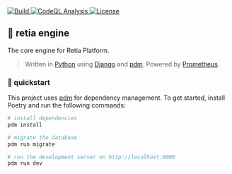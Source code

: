 <a href="https://github.com/retia-platform/retia-engine-experiment/actions/workflows/build.yml">
  <img src="https://github.com/retia-platform/retia-engine-experiment/actions/workflows/build.yml/badge.svg" alt="Build" target="_blank" rel="noopener noreferrer">
</a>
<a href="https://github.com/retia-platform/retia-engine-experiment/actions/workflows/github-code-scanning/codeql">
  <img src="https://github.com/retia-platform/retia-engine-experiment/actions/workflows/github-code-scanning/codeql/badge.svg" alt="CodeQL Analysis" target="_blank" rel="noopener noreferrer">
</a>
<a href="https://github.com/retia-platform/retia-engine-experiment/blob/main/LICENSE">
  <img src="https://img.shields.io/github/license/retia-platform/retia-engine-experiment" alt="License" target="_blank" rel="noopener noreferrer">
</a>

## 🫙 retia engine

The core engine for Retia Platform.

> Written in [Python](https://www.python.org) using [Django](https://www.djangoproject.com) and [pdm](https://pdm-project.org/en/stable). Powered by [Prometheus](https://prometheus.io).

### 🚀 quickstart

This project uses [pdm](https://pdm-project.org/en/stable) for dependency management. To get started, install Poetry and run the following commands:

```bash
# install dependencies
pdm install

# migrate the database
pdm run migrate

# run the development server on http://localhost:8000
pdm run dev
```
